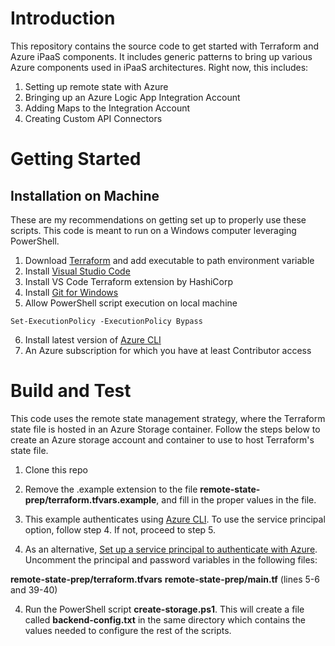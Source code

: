 # Introduction 
This repository contains the source code to get started with Terraform and Azure iPaaS components.  It includes generic patterns to bring up various Azure components used in iPaaS architectures.  Right now, this includes:

1. Setting up remote state with Azure
2. Bringing up an Azure Logic App Integration Account
3. Adding Maps to the Integration Account
4. Creating Custom API Connectors

# Getting Started

## Installation on Machine

These are my recommendations on getting set up to properly use these scripts.  This code is meant to run on a Windows computer leveraging PowerShell.

1. Download [Terraform](https://www.terraform.io/downloads.html) and add executable to path environment variable
2. Install [Visual Studio Code](https://code.visualstudio.com/download)
3. Install VS Code Terraform extension by HashiCorp
4. Install [Git for Windows](https://git-scm.com/download/win)
5. Allow PowerShell script execution on local machine

`Set-ExecutionPolicy -ExecutionPolicy Bypass`

6. Install latest version of [Azure CLI](https://docs.microsoft.com/en-us/cli/azure/install-azure-cli?view=azure-cli-latest)
7. An Azure subscription for which you have at least Contributor access

# Build and Test

This code uses the remote state management strategy, where the Terraform state file is hosted in an Azure Storage container.  Follow the steps below to create an Azure storage account and container to use to host Terraform's state file.

1. Clone this repo
2. Remove the .example extension to the file **remote-state-prep/terraform.tfvars.example**, and fill in the proper values in the file.  
3. This example authenticates using [Azure CLI](https://www.terraform.io/docs/providers/azurerm/guides/azure_cli.html).  To use the service principal option, follow step 4. If not, proceed to step 5.


3. As an alternative, [Set up a service principal to authenticate with Azure](https://www.terraform.io/docs/provideers/azurerm/guides/service_principal_client_secret.html).  Uncomment the principal and password variables in the following files:

**remote-state-prep/terraform.tfvars**
**remote-state-prep/main.tf** (lines 5-6 and 39-40)

4. Run the PowerShell script **create-storage.ps1**.  This will create a file called **backend-config.txt** in the same directory which contains the values needed to configure the rest of the scripts.
